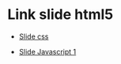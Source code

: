# Link slide html5

* [Slide css](http://www.bogliaccino.it/teaching/lab/Corsi/public/javascript/slideshow/css)


* [Slide Javascript 1](http://www.bogliaccino.it/teaching/lab/Corsi/public/javascript/slideshow/CorsoJS.0.md)

